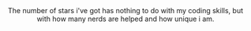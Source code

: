 <div align="center">
  The number of stars i've got has nothing to do with my coding skills, but with how many nerds are helped and how unique i am.
</div>

